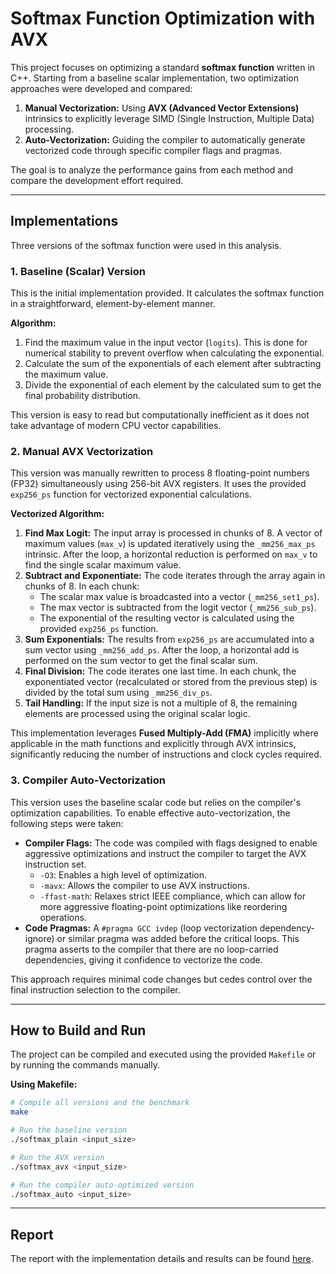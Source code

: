 # Softmax Function Optimization with AVX

This project focuses on optimizing a standard **softmax function** written in C++. Starting from a baseline scalar implementation, two optimization approaches were developed and compared:

1.  **Manual Vectorization:** Using **AVX (Advanced Vector Extensions)** intrinsics to explicitly leverage SIMD (Single Instruction, Multiple Data) processing.
2.  **Auto-Vectorization:** Guiding the compiler to automatically generate vectorized code through specific compiler flags and pragmas.

The goal is to analyze the performance gains from each method and compare the development effort required.

***

## Implementations

Three versions of the softmax function were used in this analysis.

### 1. Baseline (Scalar) Version

This is the initial implementation provided. It calculates the softmax function in a straightforward, element-by-element manner.

**Algorithm:**
1.  Find the maximum value in the input vector (`logits`). This is done for numerical stability to prevent overflow when calculating the exponential.
2.  Calculate the sum of the exponentials of each element after subtracting the maximum value.
3.  Divide the exponential of each element by the calculated sum to get the final probability distribution.

This version is easy to read but computationally inefficient as it does not take advantage of modern CPU vector capabilities.

### 2. Manual AVX Vectorization

This version was manually rewritten to process 8 floating-point numbers (FP32) simultaneously using 256-bit AVX registers. It uses the provided `exp256_ps` function for vectorized exponential calculations.

**Vectorized Algorithm:**
1.  **Find Max Logit:** The input array is processed in chunks of 8. A vector of maximum values (`max_v`) is updated iteratively using the `_mm256_max_ps` intrinsic. After the loop, a horizontal reduction is performed on `max_v` to find the single scalar maximum value.
2.  **Subtract and Exponentiate:** The code iterates through the array again in chunks of 8. In each chunk:
    * The scalar max value is broadcasted into a vector (`_mm256_set1_ps`).
    * The max vector is subtracted from the logit vector (`_mm256_sub_ps`).
    * The exponential of the resulting vector is calculated using the provided `exp256_ps` function.
3.  **Sum Exponentials:** The results from `exp256_ps` are accumulated into a sum vector using `_mm256_add_ps`. After the loop, a horizontal add is performed on the sum vector to get the final scalar sum.
4.  **Final Division:** The code iterates one last time. In each chunk, the exponentiated vector (recalculated or stored from the previous step) is divided by the total sum using `_mm256_div_ps`.
5.  **Tail Handling:** If the input size is not a multiple of 8, the remaining elements are processed using the original scalar logic.

This implementation leverages **Fused Multiply-Add (FMA)** implicitly where applicable in the math functions and explicitly through AVX intrinsics, significantly reducing the number of instructions and clock cycles required.

### 3. Compiler Auto-Vectorization

This version uses the baseline scalar code but relies on the compiler's optimization capabilities. To enable effective auto-vectorization, the following steps were taken:

* **Compiler Flags:** The code was compiled with flags designed to enable aggressive optimizations and instruct the compiler to target the AVX instruction set.
    * `-O3`: Enables a high level of optimization.
    * `-mavx`: Allows the compiler to use AVX instructions.
    * `-ffast-math`: Relaxes strict IEEE compliance, which can allow for more aggressive floating-point optimizations like reordering operations.
* **Code Pragmas:** A `#pragma GCC ivdep` (loop vectorization dependency-ignore) or similar pragma was added before the critical loops. This pragma asserts to the compiler that there are no loop-carried dependencies, giving it confidence to vectorize the code.

This approach requires minimal code changes but cedes control over the final instruction selection to the compiler.

***

## How to Build and Run

The project can be compiled and executed using the provided `Makefile` or by running the commands manually.

**Using Makefile:**
```bash
# Compile all versions and the benchmark
make

# Run the baseline version
./softmax_plain <input_size>

# Run the AVX version
./softmax_avx <input_size>

# Run the compiler auto-optimized version
./softmax_auto <input_size>
```
 
***

## Report
The report with the implementation details and results can be found [here](softmax-report.pdf).

